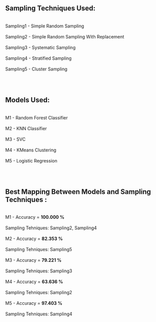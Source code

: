 ## Sampling Techniques Used:

<br>Sampling1  -  Simple Random Sampling</br>
<br>Sampling2  -  Simple Random Sampling With Replacement</br>
<br>Sampling3  -  Systematic Sampling</br>
<br>Sampling4  -  Stratified Sampling</br>
<br>Sampling5  -  Cluster Sampling</br>

<br></br>
## Models Used:

<br>M1  -  Random Forest Classifier</br>
<br>M2  -  KNN Classifier</br>
<br>M3  -  SVC</br>
<br>M4  -  KMeans Clustering</br>
<br>M5  -  Logistic Regression</br>

<br></br>
## Best Mapping Between Models and Sampling Techniques :

<br>M1  -  Accuracy =  **100.000 %** </br>
<br>Sampling Tehniques:  Sampling2, Sampling4</br>
<br>M2  -  Accuracy =  **82.353 %** </br>
<br>Sampling Tehniques:  Sampling5</br>
<br>M3  -  Accuracy =  **79.221 %** </br>
<br>Sampling Tehniques:  Sampling3</br>
<br>M4  -  Accuracy =  **63.636 %** </br>
<br>Sampling Tehniques:  Sampling2</br>
<br>M5  -  Accuracy =  **97.403 %** </br>
<br>Sampling Tehniques:  Sampling4</br>
